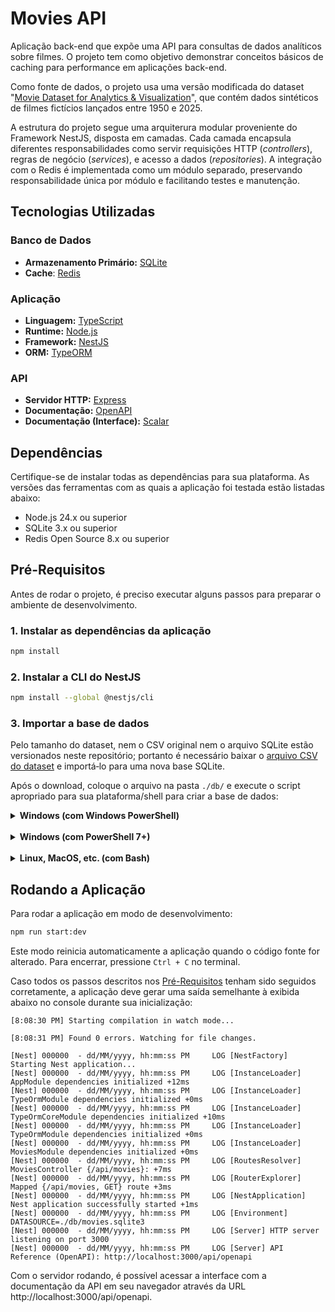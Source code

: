 # Movies API

Aplicação back-end que expõe uma API para consultas de dados analíticos sobre filmes. O projeto tem como objetivo demonstrar conceitos básicos de caching para performance em aplicações back-end.

Como fonte de dados, o projeto usa uma versão modificada do dataset "[Movie Dataset for Analytics & Visualization](https://www.kaggle.com/datasets/mjshubham21/movie-dataset-for-analytics-and-visualization)", que contém dados sintéticos de filmes fictícios lançados entre 1950 e 2025.

A estrutura do projeto segue uma arquiterura modular proveniente do Framework NestJS, disposta em camadas. Cada camada encapsula diferentes responsabilidades como servir requisições HTTP (_controllers_), regras de negócio (_services_), e acesso a dados (_repositories_). A integração com o Redis é implementada como um módulo separado, preservando responsabilidade única por módulo e facilitando testes e manutenção.

## Tecnologias Utilizadas

### Banco de Dados
- **Armazenamento Primário:** [SQLite](https://sqlite.org)
- **Cache**: [Redis](https://redis.io)

### Aplicação
- **Linguagem:** [TypeScript](https://www.typescriptlang.org)
- **Runtime:** [Node.js](https://nodejs.org)
- **Framework:** [NestJS](https://nestjs.com)
- **ORM:** [TypeORM](https://typeorm.io)

### API
- **Servidor HTTP:** [Express](https://expressjs.com)
- **Documentação:** [OpenAPI](https://www.openapis.org)
- **Documentação (Interface):** [Scalar](https://scalar.com)

## Dependências

Certifique-se de instalar todas as dependências para sua plataforma. As versões das ferramentas com as quais a aplicação foi testada estão listadas abaixo:

- Node.js 24.x ou superior
- SQLite 3.x ou superior
- Redis Open Source 8.x ou superior

## Pré-Requisitos

Antes de rodar o projeto, é preciso executar alguns passos para preparar o ambiente de desenvolvimento.

### 1. Instalar as dependências da aplicação

```sh
npm install
```

### 2. Instalar a CLI do NestJS

```sh
npm install --global @nestjs/cli
```

### 3. Importar a base de dados

Pelo tamanho do dataset, nem o CSV original nem o arquivo SQLite estão versionados neste repositório; portanto é necessário baixar o [arquivo CSV do dataset](https://drive.google.com/file/d/16h1s9ocrColTCrEAA0z3XqjqAceZVnCu/view?usp=drive_link) e importá‑lo para uma nova base SQLite.

Após o download, coloque o arquivo na pasta `./db/` e execute o script apropriado para sua plataforma/shell para criar a base de dados:

<details>
  <summary><strong>Windows (com Windows PowerShell)</strong></summary>

  ```sh
  npm run seed-db:powershell
  ```
</details>
<br>

<details>
  <summary><strong>Windows (com PowerShell 7+)</strong></summary>

  ```sh
  npm run seed-db:pwsh
  ```
</details>
<br>

<details>
  <summary><strong>Linux, MacOS, etc. (com Bash)</strong></summary>

  ```sh
  npm run seed-db:bash
  ```
</details>

## Rodando a Aplicação

Para rodar a aplicação em modo de desenvolvimento:

```sh
npm run start:dev
```

Este modo reinicia automaticamente a aplicação quando o código fonte for alterado. Para encerrar, pressione `Ctrl + C` no terminal.

Caso todos os passos descritos nos [Pré-Requisitos](#pré-requisitos) tenham sido seguidos corretamente, a aplicação deve gerar uma saída semelhante à exibida abaixo no console durante sua inicialização:

```text/plain
[8:08:30 PM] Starting compilation in watch mode...

[8:08:31 PM] Found 0 errors. Watching for file changes.

[Nest] 000000  - dd/MM/yyyy, hh:mm:ss PM     LOG [NestFactory] Starting Nest application...
[Nest] 000000  - dd/MM/yyyy, hh:mm:ss PM     LOG [InstanceLoader] AppModule dependencies initialized +12ms
[Nest] 000000  - dd/MM/yyyy, hh:mm:ss PM     LOG [InstanceLoader] TypeOrmModule dependencies initialized +0ms
[Nest] 000000  - dd/MM/yyyy, hh:mm:ss PM     LOG [InstanceLoader] TypeOrmCoreModule dependencies initialized +10ms
[Nest] 000000  - dd/MM/yyyy, hh:mm:ss PM     LOG [InstanceLoader] TypeOrmModule dependencies initialized +0ms
[Nest] 000000  - dd/MM/yyyy, hh:mm:ss PM     LOG [InstanceLoader] MoviesModule dependencies initialized +0ms
[Nest] 000000  - dd/MM/yyyy, hh:mm:ss PM     LOG [RoutesResolver] MoviesController {/api/movies}: +7ms
[Nest] 000000  - dd/MM/yyyy, hh:mm:ss PM     LOG [RouterExplorer] Mapped {/api/movies, GET} route +3ms
[Nest] 000000  - dd/MM/yyyy, hh:mm:ss PM     LOG [NestApplication] Nest application successfully started +1ms
[Nest] 000000  - dd/MM/yyyy, hh:mm:ss PM     LOG [Environment] DATASOURCE=./db/movies.sqlite3
[Nest] 000000  - dd/MM/yyyy, hh:mm:ss PM     LOG [Server] HTTP server listening on port 3000
[Nest] 000000  - dd/MM/yyyy, hh:mm:ss PM     LOG [Server] API Reference (OpenAPI): http://localhost:3000/api/openapi
```

Com o servidor rodando, é possível acessar a interface com a documentação da API em seu navegador através da URL http://localhost:3000/api/openapi.
